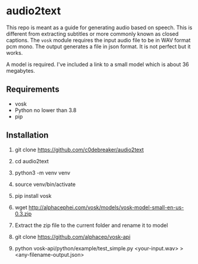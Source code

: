# audio2text
This repo is meant as a guide for generating audio based on speech. This is different from extracting subtitles or more commonly known as closed captions. The `vosk` module requires the input audio file to be in WAV format pcm mono. The output generates a file in json format. It is not perfect but it works.

A model is required. I've included a link to a small model which is about 36 megabytes.

## Requirements
- vosk
- Python no lower than 3.8
- pip

## Installation

1. git clone  https://github.com/c0debreaker/audio2text

2. cd audio2text

3. python3 -m venv venv

4. source venv/bin/activate

5. pip install vosk

6. wget http://alphacephei.com/vosk/models/vosk-model-small-en-us-0.3.zip

7. Extract the zip file to the current folder and rename it to model

8. git clone https://github.com/alphacep/vosk-api

9. python vosk-api/python/example/test_simple.py <your-input.wav> > <any-filename-output.json>